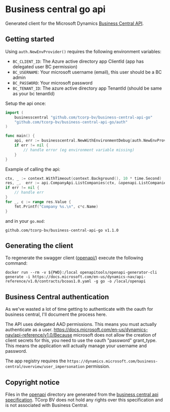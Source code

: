 # Business central go api
Generated client for the Microsoft Dynamics [Business Central API](https://docs.microsoft.com/en-us/dynamics-nav/api-reference/v1.0/).

## Getting started
Using `auth.NewEnvProvider()` requires the following environment variables:
* `BC_CLIENT_ID`: The Azure active directory app ClientId (app has delegated user BC permission)
* `BC_USERNAME`: Your microsoft username (email), this user should be a BC admin
* `BC_PASSWORD`: Your microsoft password
* `BC_TENANT_ID`: The azure active directory app TenantId (should be same as your bc tenantId)


Setup the api once:
```go
import (
	businesscentral "github.com/tcorp-bv/business-central-api-go"
	"github.com/tcorp-bv/business-central-api-go/auth"
)

func main() {
    api, err := businesscentral.NewWithEnvironmentDebug(auth.NewEnvProvider())
    if err != nil {
	    // handle error (eg environment variable missing)
    }
}
```

Example of calling the api:
```go
ctx, _ := context.WithTimeout(context.Background(), 10 * time.Second)
res, _,  err := api.CompanyApi.ListCompanies(ctx, &openapi.ListCompaniesOpts{})
if err != nil {
	// handle err
}
for _, c := range res.Value {
	fmt.Printf("Company %s.\n", c*c.Name)
}
```

and in your `go.mod`:
```shell script
github.com/tcorp-bv/business-central-api-go v1.1.0
```

## Generating the client 

To regenerate the swagger client ([openapi/](./openapi)) execute the following command:

```shell script
docker run --rm -v ${PWD}:/local openapitools/openapi-generator-cli generate -i https://docs.microsoft.com/en-us/dynamics-nav/api-reference/v1.0/contracts/bcoas1.0.yaml -g go -o /local/openapi
```


## Business Central authentication
As we've wasted a lot of time getting to authenticate with the oauth for business central,
I'll document the process here.

The API uses delegated AAD permissions. This means you must actually authenticate as a user.
https://docs.microsoft.com/en-us/dynamics-nav/api-reference/v1.0/Because microsoft does not allow the creation of client secrets for this, you need to use the oauth "password" grant_type.
This means the application will actually manage your username and password.

The app registry requires the `https://dynamics.microsoft.com/business-central/overview/user_impersonation` permission.


## Copyright notice
Files in the [openapi](./openapi) directory are generated from the [business central api specification](https://docs.microsoft.com/en-us/dynamics-nav/api-reference/v1.0/contracts/bcoas1.0.yaml).
TCorp BV does not hold any rights over this specification and is not associated with Business Central.
